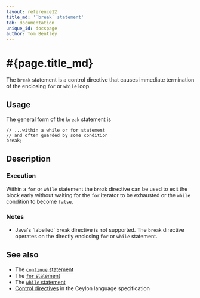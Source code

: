 ```yaml
---
layout: reference12
title_md: '`break` statement'
tab: documentation
unique_id: docspage
author: Tom Bentley
---
```


# #{page.title_md}

The `break` statement is a control directive that causes immediate
termination of the enclosing `for` or `while` loop.

## Usage 

The general form of the `break` statement is

<!-- check:none -->
<!-- try: -->
    // ...within a while or for statement
    // and often guarded by some condition
    break;

## Description

### Execution

Within a `for` or `while` statement the `break` directive can be used to exit 
the block early without waiting for the `for` iterator to be exhausted or the 
`while` condition to become `false`.

### Notes

* Java's 'labelled' `break` directive is not supported. The `break` directive 
  operates on the directly enclosing `for` or `while` statement.

## See also

* The [`continue` statement](../continue/)
* The [`for` statement](../for/)
* The [`while` statement](../while/)
* [Control directives](#{site.urls.spec_current}#controldirectives) in the 
  Ceylon language specification
